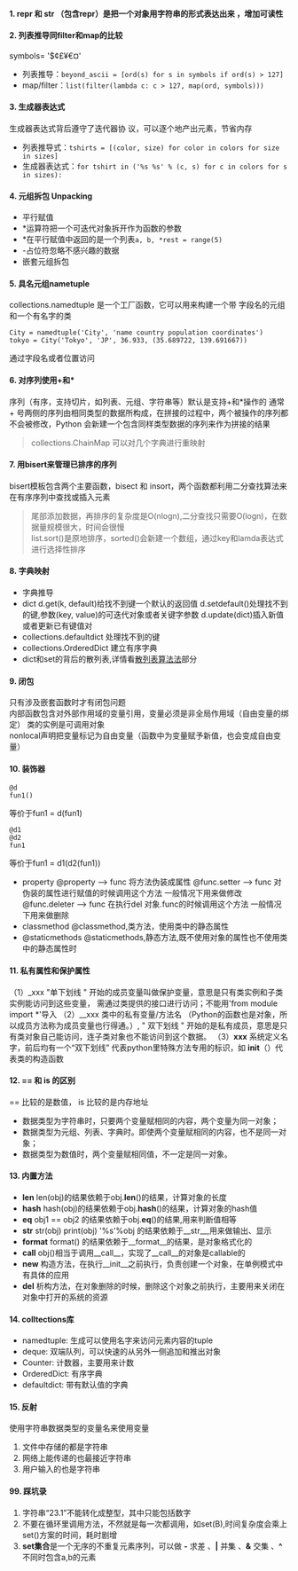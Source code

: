 #### 1. __repr__  和 __str__ （包含repr）是把一个对象用字符串的形式表达出来 ，增加可读性

#### 2. 列表推导同filter和map的比较
symbols= '$¢£¥€¤'
- 列表推导：`beyond_ascii = [ord(s) for s in symbols if ord(s) > 127] `  
- map/filter：`list(filter(lambda c: c > 127, map(ord, symbols)))`  

#### 3.  生成器表达式 
生成器表达式背后遵守了迭代器协
议，可以逐个地产出元素，节省内存 
- 列表推导式：`tshirts = [(color, size) for color in colors for size in sizes]`
- 生成器表达式：`for tshirt in ('%s %s' % (c, s) for c in colors for s in sizes):`


#### 4.  元组拆包 Unpacking 
- 平行赋值  
- *运算符把一个可迭代对象拆开作为函数的参数 
- *在平行赋值中返回的是一个列表`a, b, *rest = range(5)` 
- -占位符忽略不感兴趣的数据 
- 嵌套元组拆包 

#### 5.  具名元组nametuple 
collections.namedtuple 是一个工厂函数，它可以用来构建一个带
字段名的元组和一个有名字的类  
```
City = namedtuple('City', 'name country population coordinates')
tokyo = City('Tokyo', 'JP', 36.933, (35.689722, 139.691667))
```
通过字段名或者位置访问 

#### 6. 对序列使用+和*
序列（有序，支持切片，如列表、元组、字符串等）默认是支持+和*操作的
通常 + 号两侧的序列由相同类型的数据所构成，在拼接的过程中，两个被操作的序列都不会被修改，Python 会新建一个包含同样类型数据的序列来作为拼接的结果 
> collections.ChainMap 可以对几个字典进行重映射 

 #### 7.  用bisert来管理已排序的序列
 bisert模板包含两个主要函数，bisect 和 insort，两个函数都利用二分查找算法来在有序序列中查找或插入元素  
> 尾部添加数据，再排序的复杂度是O(nlogn),二分查找只需要O(logn)，在数据量规模很大，时间会很慢  
list.sort()是原地排序，sorted()会新建一个数组，通过key和lamda表达式进行选择性排序 

#### 8. 字典映射
- 字典推导
- dict
d.get(k, default)给找不到键一个默认的返回值
d.setdefault()处理找不到的键,参数(key, value)的可迭代对象或者关键字参数 
d.update(dict)插入新值或者更新已有键值对 
- collections.defaultdict
处理找不到的键  
- collections.OrderedDict
建立有序字典
- dict和set的背后的散列表,详情看[散列表算法法]()部分

#### 9.  闭包 
只有涉及嵌套函数时才有闭包问题  
内部函数包含对外部作用域的变量引用，变量必须是非全局作用域（自由变量的绑定）
类的实例是可调用对象  
nonlocal声明把变量标记为自由变量（函数中为变量赋予新值，也会变成自由变量）

#### 10. 装饰器
```
@d
fun1()
```
等价于fun1 = d(fun1)
```
@d1
@d2
fun1
```
等价于fun1 = d1(d2(fun1))
- property 
 @property --> func 将方法伪装成属性 
 @func.setter --> func 对伪装的属性进行赋值的时候调用这个方法 一般情况下用来做修改 
 @func.deleter --> func 在执行del 对象.func的时候调用这个方法 一般情况下用来做删除 
 - classmethod 
 @classmethod,类方法，使用类中的静态属性  
- @staticmethods
@staticmethods,静态方法,既不使用对象的属性也不使用类中的静态属性时

#### 11. 私有属性和保护属性 
（1）_xxx      "单下划线 " 开始的成员变量叫做保护变量，意思是只有类实例和子类实例能访问到这些变量，
需通过类提供的接口进行访问；不能用'from module import *'导入
（2）__xxx 类中的私有变量/方法名 （Python的函数也是对象，所以成员方法称为成员变量也行得通。）,
" 双下划线 " 开始的是私有成员，意思是只有类对象自己能访问，连子类对象也不能访问到这个数据。
（3）__xxx__ 系统定义名字，前后均有一个“双下划线” 代表python里特殊方法专用的标识，如 __init__（）代表类的构造函数

#### 12. == 和 is 的区别 
 == 比较的是数值， is 比较的是内存地址 
 * 数据类型为字符串时，只要两个变量赋相同的内容，两个变量为同一对象；
 * 数据类型为元组、列表、字典时。即使两个变量赋相同的内容，也不是同一对象；
 * 数据类型为数值时，两个变量赋相同值，不一定是同一对象。 

#### 13. 内置方法 
- __len__ len(obj)的结果依赖于obj.__len__()的结果，计算对象的长度
- __hash__ hash(obj)的结果依赖于obj.__hash__()的结果，计算对象的hash值
 - __eq__ obj1 == obj2 的结果依赖于obj.__eq__()的结果,用来判断值相等 
 - __str__ str(obj) print(obj) '%s'%obj 的结果依赖于__str__,用来做输出、显示 
 - __format__ format() 的结果依赖于__format__的结果，是对象格式化的 
 - __call__ obj()相当于调用__call__，实现了__call__的对象是callable的 
 - __new__ 构造方法，在执行__init__之前执行，负责创建一个对象，在单例模式中有具体的应用 
- __del__  析构方法，在对象删除的时候，删除这个对象之前执行，主要用来关闭在对象中打开的系统的资源  

#### 14. colltections库 
 - namedtuple: 生成可以使用名字来访问元素内容的tuple 
 - deque: 双端队列，可以快速的从另外一侧追加和推出对象  
- Counter: 计数器，主要用来计数 
- OrderedDict: 有序字典 
- defaultdict: 带有默认值的字典  

#### 15. 反射 
使用字符串数据类型的变量名来使用变量 
1. 文件中存储的都是字符串 
2. 网络上能传递的也最接近字符串  
3. 用户输入的也是字符串 


#### 99. 踩坑录 
1. 字符串“23.1”不能转化成整型，其中只能包括数字 
2. 不要在循环里调用方法，不然就是每一次都调用，如set(B),时间复杂度会乘上set()方案的时间，耗时剧增 
3. **set集合**是一个无序的不重复元素序列，可以做 **-**  求差 、**|** 并集 、**&** 交集 、**^** 不同时包含a,b的元素 

